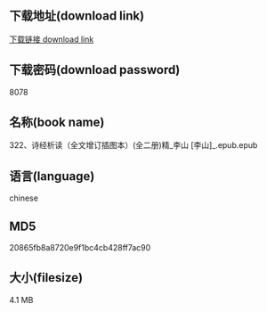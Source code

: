 ## 下载地址(download link)
[下载链接 download link](https://voluble-croquembouche-d321dc.netlify.app/?s=322%E3%80%81%E8%AF%97%E7%BB%8F%E6%9E%90%E8%AF%BB%EF%BC%88%E5%85%A8%E6%96%87%E5%A2%9E%E8%AE%A2%E6%8F%92%E5%9B%BE%E6%9C%AC%EF%BC%89%28%E5%85%A8%E4%BA%8C%E5%86%8C%29%E7%B2%BE_%E6%9D%8E%E5%B1%B1+%5B%E6%9D%8E%E5%B1%B1%5D_.epub)

## 下载密码(download password)
8078

## 名称(book name)
322、诗经析读（全文增订插图本）(全二册)精_李山 [李山]_.epub.epub

## 语言(language)
chinese

## MD5
20865fb8a8720e9f1bc4cb428ff7ac90

## 大小(filesize)
4.1 MB
